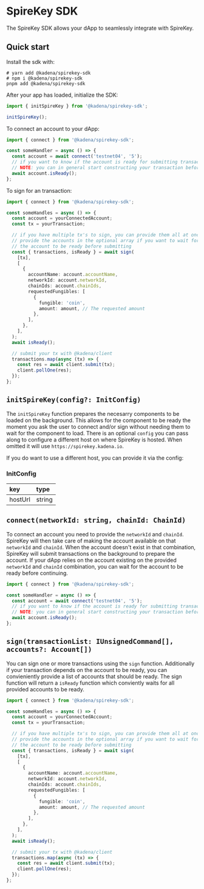 # SpireKey SDK

The SpireKey SDK allows your dApp to seamlessly integrate with SpireKey.

## Quick start

Install the sdk with:

```
# yarn add @kadena/spirekey-sdk
# npm i @kadena/spirekey-sdk
pnpm add @kadena/spirekey-sdk
```

After your app has loaded, initialize the SDK:

```ts
import { initSpireKey } from '@kadena/spirekey-sdk';

initSpireKey();
```

To connect an account to your dApp:

```ts
import { connect } from '@kadena/spirekey-sdk';

const someHandler = async () => {
  const account = await connect('testnet04', '5');
  // if you want to know if the account is ready for submitting transactions
  // NOTE: you can in general start constructing your transaction before an account is ready
  await account.isReady();
};
```

To sign for an transaction:

```ts
import { connect } from '@kadena/spirekey-sdk';

const someHandles = async () => {
  const account = yourConnectedAccount;
  const tx = yourTransaction;

  // if you have multiple tx's to sign, you can provide them all at once
  // provide the accounts in the optional array if you want to wait for
  // the account to be ready before submitting
  const { transactions, isReady } = await sign(
    [tx],
    [
      {
        accountName: account.accountName,
        networkId: account.networkId,
        chainIds: account.chainIds,
        requestedFungibles: [
          {
            fungible: 'coin',
            amount: amount, // The requested amount
          },
        ],
      },
    ],
  );
  await isReady();

  // submit your tx with @kadena/client
  transactions.map(async (tx) => {
    const res = await client.submit(tx);
    client.pollOne(res);
  });
};
```

## `initSpireKey(config?: InitConfig)`

The `initSpireKey` function prepares the necesarry components to be loaded on
the background. This allows for the component to be ready the moment you ask the
user to connect and/or sign without needing them to wait for the component to
load. There is an optional `config` you can pass along to configure a different
host on where SpireKey is hosted. When omitted it will use
`https://spirekey.kadena.io`.

If you do want to use a different host, you can provide it via the config:

### InitConfig

| key     | type   |
| :------ | :----- |
| hostUrl | string |

## `connect(networkId: string, chainId: ChainId)`

To connect an account you need to provide the `networkId` and `chainId`.
SpireKey will then take care of making the account available on that `networkId`
and `chainId`. When the account doesn't exist in that combination, SpireKey will
submit transactions on the background to prepare the account. If your dApp
relies on the account existing on the provided `networkId` and `chainId`
combination, you can wait for the account to be ready before continuing.

```ts
import { connect } from '@kadena/spirekey-sdk';

const someHandler = async () => {
  const account = await connect('testnet04', '5');
  // if you want to know if the account is ready for submitting transactions
  // NOTE: you can in general start constructing your transaction before an account is ready
  await account.isReady();
};
```

## `sign(transactionList: IUnsignedCommand[], accounts?: Account[])`

You can sign one or more transactions using the `sign` function. Additionally if
your transaction depends on the account to be ready, you can convieniently
provide a list of accounts that should be ready. The sign function will return a
`isReady` function which conviently waits for all provided accounts to be ready.

```ts
import { connect } from '@kadena/spirekey-sdk';

const someHandles = async () => {
  const account = yourConnectedAccount;
  const tx = yourTransaction;

  // if you have multiple tx's to sign, you can provide them all at once
  // provide the accounts in the optional array if you want to wait for
  // the account to be ready before submitting
  const { transactions, isReady } = await sign(
    [tx],
    [
      {
        accountName: account.accountName,
        networkId: account.networkId,
        chainIds: account.chainIds,
        requestedFungibles: [
          {
            fungible: 'coin',
            amount: amount, // The requested amount
          },
        ],
      },
    ],
  );
  await isReady();

  // submit your tx with @kadena/client
  transactions.map(async (tx) => {
    const res = await client.submit(tx);
    client.pollOne(res);
  });
};
```
